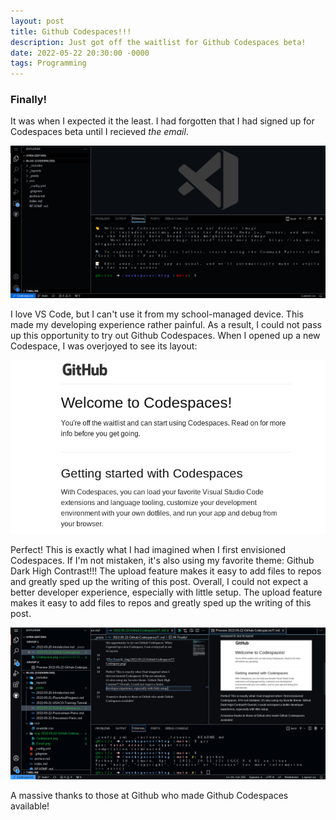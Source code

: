 ```yaml
---
layout: post
title: Github Codespaces!!!
description: Just got off the waitlist for Github Codespaces beta!
date: 2022-05-22 20:30:00 -0000
tags: Programming
---
```


### Finally!

It was when I expected it the least. I had forgotten that I had signed up for Codespaces beta until I recieved *the email*.

![The Email](../img/2022-05-22-Github-Codespaces!!!/Email.png)

I love VS Code, but I can't use it from my school-managed device. This made my developing experience rather painful.  As a result, I could not pass up this opportunity to try out Github Codespaces. When I opened up a new Codespace, I was overjoyed to see its layout:

![Upon opening](../img/2022-05-22-Github-Codespaces!!!/Codespace.png)

Perfect! This is exactly what I had imagined when I first envisioned Codespaces. If I'm not mistaken, it's also using my favorite theme: Github Dark High Contrast!!! The upload feature makes it easy to add files to repos and greatly sped up the writing of this post. Overall, I could not expect a better developer experience, especially with little setup. The upload feature makes it easy to add files to repos and greatly sped up the writing of this post. 

![In use](../img/2022-05-22-Github-Codespaces!!!/Codespace2.png)

A massive thanks to those at Github who made Github Codespaces available!